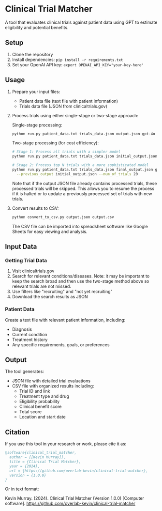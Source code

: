 # Clinical Trial Matcher

A tool that evaluates clinical trials against patient data using GPT to estimate eligibility and potential benefits.

## Setup

1. Clone the repository
2. Install dependencies: `pip install -r requirements.txt`
3. Set your OpenAI API key: `export OPENAI_API_KEY="your-key-here"`

## Usage

1. Prepare your input files:
   - Patient data file (text file with patient information)
   - Trials data file (JSON from clinicaltrials.gov)

2. Process trials using either single-stage or two-stage approach:

   Single-stage processing:
   ```bash
   python run.py patient_data.txt trials_data.json output.json gpt-4o
   ```

   Two-stage processing (for cost efficiency):
   ```bash
   # Stage 1: Process all trials with a simpler model
   python run.py patient_data.txt trials_data.json initial_output.json gpt-4o-mini

   # Stage 2: Process top N trials with a more sophisticated model
   python run.py patient_data.txt trials_data.json final_output.json gpt-4o \
     --previous_output initial_output.json --num_of_trials 20
   ```

   Note that if the output JSON file already contains processed trials, these processed trials will be skipped. This allows you to resume the process if it is halted or to update a previously processed set of trials with new trials.

3. Convert results to CSV:
   ```bash
   python convert_to_csv.py output.json output.csv
   ```
   The CSV file can be imported into spreadsheet software like Google Sheets for easy viewing and analysis.

## Input Data

### Getting Trial Data
1. Visit clinicaltrials.gov
2. Search for relevant conditions/diseases. Note: it may be important to keep the search broad and then use the two-stage method above so relevant trials are not missed.
3. Use filters like "recruiting" and "not yet recruiting"
4. Download the search results as JSON

### Patient Data
Create a text file with relevant patient information, including:
- Diagnosis
- Current condition
- Treatment history
- Any specific requirements, goals, or preferences

## Output

The tool generates:
- JSON file with detailed trial evaluations
- CSV file with organized results including:
  - Trial ID and link
  - Treatment type and drug
  - Eligibility probability
  - Clinical benefit score
  - Total score
  - Location and start date

## Citation

If you use this tool in your research or work, please cite it as:

```bibtex
@software{clinical_trial_matcher,
  author = {[Kevin Murray]},
  title = {Clinical Trial Matcher},
  year = {2024},
  url = {https://github.com/overlab-kevin/clinical-trial-matcher},
  version = {1.0.0}
}
```

Or in text format:

Kevin Murray. (2024). Clinical Trial Matcher (Version 1.0.0) [Computer software]. https://github.com/overlab-kevin/clinical-trial-matcher
